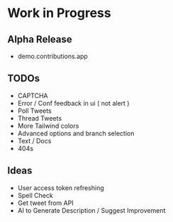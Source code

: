 # Work in Progress

## Alpha Release

- demo.contributions.app

## TODOs

- CAPTCHA
- Error / Conf feedback in ui ( not alert )
- Poll Tweets
- Thread Tweets
- More Tailwind colors
- Advanced options and branch selection
- Text / Docs
- 404s

## Ideas

- User access token refreshing
- Spell Check
- Get tweet from API
- AI to Generate Description / Suggest Improvement
